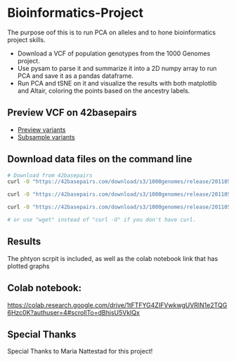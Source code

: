 # Bioinformatics-Project
The purpose oof this is to run PCA on alleles and to hone bioinformatics project skills.
* Download a VCF of population genotypes from the 1000 Genomes project.
* Use pysam to parse it and summarize it into a 2D numpy array to run PCA and save it as a pandas dataframe.
* Run PCA and tSNE on it and visualize the results with both matplotlib and Altair, coloring the points based on the ancestry labels.

## Preview VCF on 42basepairs

* [Preview variants](https://42basepairs.com/browse/s3/1000genomes/release/20110521?file=ALL.chr22.phase1_release_v3.20101123.snps_indels_svs.genotypes.vcf.gz&preview=variants)
* [Subsample variants](https://42basepairs.com/browse/s3/1000genomes/release/20110521?file=ALL.chr22.phase1_release_v3.20101123.snps_indels_svs.genotypes.vcf.gz&preview=subsample&loci=22%3A16000000-16100000)


## Download data files on the command line

```bash
# Download from 42basepairs
curl -O "https://42basepairs.com/download/s3/1000genomes/release/20110521/ALL.chr22.phase1_release_v3.20101123.snps_indels_svs.genotypes.vcf.gz"

curl -O "https://42basepairs.com/download/s3/1000genomes/release/20110521/ALL.chr22.phase1_release_v3.20101123.snps_indels_svs.genotypes.vcf.gz.tbi"

curl -O "https://42basepairs.com/download/s3/1000genomes/release/20110521/phase1_integrated_calls.20101123.ALL.panel"

# or use "wget" instead of "curl -O" if you don't have curl.
```
## Results
The phtyon scrpit is included, as well as the colab notebook link that has plotted graphs

## Colab notebook:
https://colab.research.google.com/drive/1tFTFYG4ZIFVwkwgUVRlN1e2TQG6Hzc0K?authuser=4#scrollTo=dBhjsU5VkIQx
## Special Thanks
Special Thanks to Maria Nattestad for this project!


